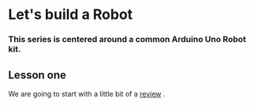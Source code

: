 # Let's build a Robot
### This series is centered around a common Arduino Uno Robot kit. 

## Lesson one 
We are going to start with a little bit of a [review](https://github.com/dougnutz/hoc/tree/master/Robot/BasicControl)
.
###
